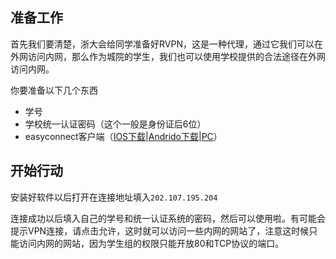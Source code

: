 ## 准备工作

首先我们要清楚，浙大会给同学准备好RVPN，这是一种代理，通过它我们可以在外网访问内网，那么作为城院的学生，我们也可以使用学校提供的合法途径在外网访问内网。

你要准备以下几个东西

* 学号
* 学校统一认证密码（这个一般是身份证后6位）
* easyconnect客户端（[IOS下载](https://itunes.apple.com/cn/app/easyconnect/id440460214?mt=8)\|[Andrido下载](https://202.107.195.204/por/android.csp)\|[PC](https://202.107.195.204/com/setup.html?4)）

## 开始行动

安装好软件以后打开在连接地址填入`202.107.195.204`

连接成功以后填入自己的学号和统一认证系统的密码，然后可以使用啦。有可能会提示VPN连接，请点击允许，这时就可以访问一些内网的网站了，注意这时候只能访问内网的网站，因为学生组的权限只能开放80和TCP协议的端口。

